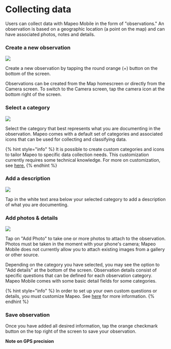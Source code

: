 # Collecting data

Users can collect data with Mapeo Mobile in the form of "observations." An observation is based on a geographic location \(a point on the map\) and can have associated photos, notes and details.

### Create a new observation

![](../../../.gitbook/assets/mm-homescreen%20%281%29.png)

Create a new observation by tapping the round orange \(+\) button on the bottom of the screen. 

Observations can be created from the Map homescreen or directly from the Camera screen. To switch to the Camera screen, tap the camera icon at the bottom right of the screen.

### Select a category

![](../../../.gitbook/assets/mm-categories.png)

Select the category that best represents what you are documenting in the observation. Mapeo comes with a default set of categories and associated icons that can be used for collecting and classifying data. 

{% hint style="info" %}
It is possible to create custom categories and icons to tailor Mapeo to specific data collection needs. This customization currently requires some technical knowledge. For more on customization, see [here.](../../pre-launch-deployment-preparation/creating-custom-configurations.md)
{% endhint %}

### Add a description

![](../../../.gitbook/assets/mm-new-observation.png)

Tap in the white text area below your selected category to add a description of what you are documenting.

### Add photos & details

![](../../../.gitbook/assets/mm-observation-add-details.png)

Tap on "Add Photo" to take one or more photos to attach to the observation.  Photos must be taken in the moment with your phone's camera; Mapeo Mobile does not currently allow you to attach existing images from a gallery or other source.

Depending on the category you have selected, you may see the option to "Add details" at the bottom of the screen. Observation details consist of specific questions that can be defined for each observation category. Mapeo Mobile comes with some basic detail fields for some categories. 

{% hint style="info" %}
In order to set up your own custom questions or details, you must customize Mapeo. See [here](../../pre-launch-deployment-preparation/creating-custom-configurations.md) for more information.
{% endhint %}

### Save observation

Once you have added all desired information, tap the orange checkmark button on the top right of the screen to save your observation.

**Note on GPS precision**

